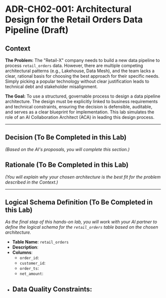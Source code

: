 # ADR-CH02-001: Architectural Design for the Retail Orders Data Pipeline (Draft)

## Context

**The Problem:** The "Retail-X" company needs to build a new data pipeline to process `retail_orders` data. However, there are multiple competing architectural patterns (e.g., Lakehouse, Data Mesh), and the team lacks a clear, rational basis for choosing the best approach for their specific needs. Simply picking a popular technology without clear justification leads to technical debt and stakeholder misalignment.

**The Goal:** To use a structured, governable process to design a data pipeline architecture. The design must be explicitly linked to business requirements and technical constraints, ensuring the decision is defensible, auditable, and serves as a clear blueprint for implementation. This lab simulates the role of an AI Collaboration Architect (ACA) in leading this design process.

---
## Decision (To Be Completed in this Lab)

*(Based on the AI's proposals, you will complete this section.)*

## Rationale (To Be Completed in this Lab)

*(You will explain why your chosen architecture is the best fit for the problem described in the Context.)*

---
## Logical Schema Definition (To Be Completed in this Lab)

*As the final step of this hands-on lab, you will work with your AI partner to define the logical schema for the `retail_orders` table based on the chosen architecture.*

- **Table Name**: `retail_orders`
- **Description**: 
- **Columns**:
    - `order_id`: 
    - `customer_id`: 
    - `order_ts`: 
    - `net_amount`: 
- **Data Quality Constraints**:
    -